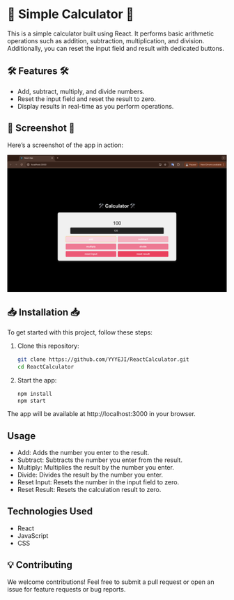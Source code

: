 # 🚀 Simple Calculator 🚀

This is a simple calculator built using React. It performs basic arithmetic operations such as addition, subtraction, multiplication, and division. Additionally, you can reset the input field and result with dedicated buttons.

## 🛠️ Features 🛠️
- Add, subtract, multiply, and divide numbers.
- Reset the input field and reset the result to zero.
- Display results in real-time as you perform operations.

## 🌌 Screenshot 🌌

Here’s a screenshot of the app in action:

![Calculator Screenshot](./assets/calculator-screenshot.png)

## 📥 Installation 📥

To get started with this project, follow these steps:

1. Clone this repository:
   ```bash
   git clone https://github.com/YYYEJI/ReactCalculator.git
   cd ReactCalculator

2. Start the app:
    ```
    npm install
    npm start
    ```

The app will be available at http://localhost:3000 in your browser.

## Usage
- Add: Adds the number you enter to the result.
- Subtract: Subtracts the number you enter from the result.
- Multiply: Multiplies the result by the number you enter.
- Divide: Divides the result by the number you enter.
- Reset Input: Resets the number in the input field to zero.
- Reset Result: Resets the calculation result to zero.

## Technologies Used
- React
- JavaScript
- CSS

## 💡 Contributing

We welcome contributions! Feel free to submit a pull request or open an issue for feature requests or bug reports.


